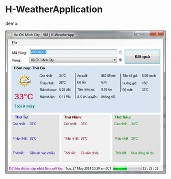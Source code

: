 # H-WeatherApplication

demo:
<p align="center"> 
<img src="https://github.com/thehaohcm/H-WeatherApplication/blob/master/image_demo/image_Hweather.jpg">
